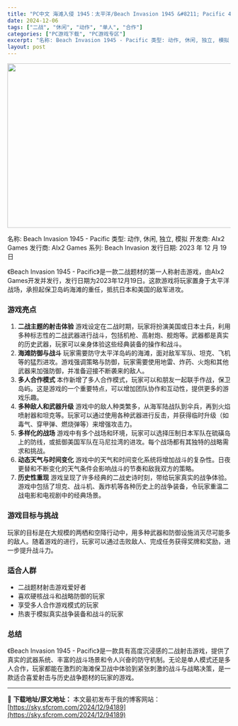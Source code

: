 ```yaml
---
title: "PC中文 海滩入侵 1945：太平洋/Beach Invasion 1945 &#8211; Pacific 4.74G"
date: 2024-12-06
tags: ["二战", "休闲", "动作", "单人", "合作"]
categories: ["PC游戏下载", "PC游戏专区"]
excerpt: "名称: Beach Invasion 1945 - Pacific 类型: 动作, 休闲, 独立, 模拟 开发商: AIx2 Games 发行商: AIx2 Games 系列: Beach Invasion 发行日期: 2023 年 12 月 19 日 《Beach Invasion 1945 - &hellip;"
layout: post
---
```


<img class="aligncenter size-full wp-image-94190" src="https://sky.sfcrom.com/wp-content/uploads/2024/12/2024120602505789.webp" alt="" width="660" height="370" />

名称: Beach Invasion 1945 - Pacific
类型: 动作, 休闲, 独立, 模拟
开发商: AIx2 Games
发行商: AIx2 Games
系列: Beach Invasion
发行日期: 2023 年 12 月 19 日

《Beach Invasion 1945 - Pacific》是一款二战题材的第一人称射击游戏，由AIx2 Games开发并发行，发行日期为2023年12月19日。这款游戏将玩家置身于太平洋战场，承担起保卫岛屿海滩的重任，抵抗日本和美国的敌军进攻。
<h3><strong>游戏亮点</strong></h3>
<ol>
 	<li><strong>二战主题的射击体验</strong>
游戏设定在二战时期，玩家将扮演美国或日本士兵，利用多种标志性的二战武器进行战斗，包括机枪、高射炮、舰炮等。武器都是真实的历史武器，玩家可以亲身体验这些经典装备的操作和战斗。</li>
 	<li><strong>海滩防御与战斗</strong>
玩家需要防守太平洋岛屿的海滩，面对敌军军队、坦克、飞机等的猛烈进攻。游戏强调策略与防御，玩家需要使用地雷、炸药、火炮和其他武器来加强防御，并准备迎接不断袭来的敌人。</li>
 	<li><strong>多人合作模式</strong>
本作新增了多人合作模式，玩家可以和朋友一起联手作战，保卫岛屿。这是游戏的一个重要特点，可以增加团队协作和互动性，提供更多的游戏乐趣。</li>
 	<li><strong>多种敌人和武器升级</strong>
游戏中的敌人种类繁多，从海军陆战队到伞兵，再到火焰喷射器和坦克等。玩家可以通过使用各种武器进行反击，并获得临时升级（如毒气、穿甲弹、燃烧弹等）来增强攻击力。</li>
 	<li><strong>多样化的战场</strong>
游戏中有多个战场和环境，玩家可以选择压制日本军队在硫磺岛上的防线，或抵御美国军队在马尼拉湾的进攻。每个战场都有其独特的战略需求和挑战。</li>
 	<li><strong>动态天气与时间变化</strong>
游戏中的天气和时间变化系统将增加战斗的复杂性。日夜更替和不断变化的天气条件会影响战斗的节奏和敌我双方的策略。</li>
 	<li><strong>历史性重现</strong>
游戏呈现了许多经典的二战史诗时刻，带给玩家真实的战争体验。游戏中包括了坦克、战斗机、轰炸机等各种历史上的战争装备，令玩家重温二战电影和电视剧中的经典场景。</li>
</ol>
<h3><strong>游戏目标与挑战</strong></h3>
玩家的目标是在大规模的两栖和空降行动中，用多种武器和防御设施消灭尽可能多的敌人。随着游戏的进行，玩家可以通过击败敌人、完成任务获得奖牌和奖励，进一步提升战斗力。
<h3><strong>适合人群</strong></h3>
<ul>
 	<li>二战题材射击游戏爱好者</li>
 	<li>喜欢硬核战斗和战略防御的玩家</li>
 	<li>享受多人合作游戏模式的玩家</li>
 	<li>热衷于模拟真实战争装备和战斗的玩家</li>
</ul>
<h3><strong>总结</strong></h3>
《Beach Invasion 1945 - Pacific》是一款具有高度沉浸感的二战射击游戏，提供了真实的武器系统、丰富的战斗场景和令人兴奋的防守机制。无论是单人模式还是多人合作，玩家都能在激烈的海滩保卫战中体验到紧张刺激的战斗与战略决策，是一款适合喜爱射击与历史战争题材的玩家的游戏。

---
📖 **下载地址/原文地址：** 本文最初发布于我的博客网站：[https://sky.sfcrom.com/2024/12/94189](https://sky.sfcrom.com/2024/12/94189)
